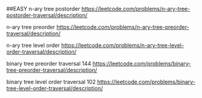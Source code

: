 ##EASY
n-ary tree postorder
https://leetcode.com/problems/n-ary-tree-postorder-traversal/description/

n-ary tree preorder
https://leetcode.com/problems/n-ary-tree-preorder-traversal/description/ 

n-ary tree level order
https://leetcode.com/problems/n-ary-tree-level-order-traversal/description/

binary tree preorder traversal  144
https://leetcode.com/problems/binary-tree-preorder-traversal/description/ 

binary tree level order traversal 102
https://leetcode.com/problems/binary-tree-level-order-traversal/description/ 


